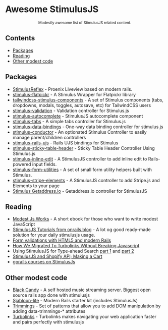 # Awesome StimulusJS
<div align="center">
  <sup>Modestly awesome list of StimulusJS related content.</sup>
</div>

## Contents

  - [Packages](#packages)
  - [Reading](#reading)
  - [Other modest code](#other-modest-code)

## Packages
- [StimulusReflex](https://github.com/hopsoft/stimulus_reflex) - Proenix Liveview based on modern rails.
- [stimulus-flatpickr](https://github.com/adrienpoly/stimulus-flatpickr) - A Stimulus Wrapper for Flatpickr library
- [tailwindcss-stimulus-components](https://github.com/excid3/tailwindcss-stimulus-components) - A set of Stimulus components (tabs, dropdowns, modals, toggles, autosave, etc) for TailwindCSS users
- [stimulus-validation](https://github.com/jwald1/stimulus-validation) - Validation controller for Stimulus.js
- [stimulus-autocomplete](https://github.com/afcapel/stimulus-autocomplete) - StimulusJS autocomplete component
- [stimulus-tabs](https://github.com/jwald1/stimulus-tabs) - A simple tabs controller for Stimulus.js
- [stimulus-data-bindings](https://gitlab.com/initforthe/stimulus-data-bindings) - One-way data binding controller for stimulus.js
- [stimulus-conductor](https://github.com/adrienpoly/stimulus-conductor) - An optionated Stimulus Controller to easily manage parent/children controllers
- [stimulus-rails-ujs](https://gitlab.com/initforthe/stimulus-rails-ujs) - Rails UJS bindings for Stimulus
- [stimulus-sticky-table-header](https://github.com/johnbeatty/stimulus-sticky-table-header) - Sticky Table Header Controller Using Stimulus.js
- [stimulus-inline-edit](https://github.com/eelcoj/stimulus-inline-edit) - A StimulusJS controller to add inline edit to Rails-powered input fields.
- [stimulus-form-utilities](https://github.com/eelcoj/stimulus-form-utilities) - A set of small form utility helpers built with Stimulus.
- [stimulus-stripe-elements](https://github.com/eelcoj/stimulus-stripe-elements) - A StimulusJS controller to add Stripe.js and Elements to your page
- [Stimulus Getaddress.io](https://gitlab.com/initforthe/stimulus-getaddress-io) - Getaddress.io controller for StimulusJS


## Reading
- [Modest Js Works](https://modestjs.works/) - A short ebook for those who want to write modest JavaScript
- [StimulusJS Tutorials from onrails.blog](https://onrails.blog/stimulus-js-tutorials/) - A lot og good ready-made solution for your daily stimulusjs usage.
- [Form validations with HTML5 and modern Rails](https://www.jorgemanrubia.com/2019/02/16/form-validations-with-html5-and-modern-rails/)
- [How We Migrated To Turbolinks Without Breaking Javascript](https://www.honeybadger.io/blog/turbolinks/)
- Using StimulusJS for Type-ahead Search [part 1](http://mccollester.com/2019/02/11/using-stimulusjs-type-ahead-search/) and [part 2](http://mccollester.com/2019/02/13/using-stimulusjs-for-type-ahead-search-2-2/)
- [StimulusJS and Shopify API; Making a Cart](https://cloudsh.com/eleventy/stimulusjs_and_shopify_api.html)
- [gorails courses on StimulusJs](https://gorails.com/episodes/dynamic-nested-forms-with-stimulus-js)

## Other modest code
- [Black Candy](https://github.com/aidewoode/black_candy) - A self hosted music streaming server. Biggest open source rails app done with stimulusjs
- [Sjabloon-lite](https://github.com/eelcoj/sjabloon-lite) - Modern Rails starter kit (includes StimulusJs) 
- [Trimmings](https://github.com/postlight/trimmings) - Set of patterns that allow you to add DOM manipulation by adding data-trimmings-* attributes
- [Turbolinks](https://github.com/turbolinks/turbolinks) - Turbolinks makes navigating your web application faster and pairs perfectly with stimulusjs
